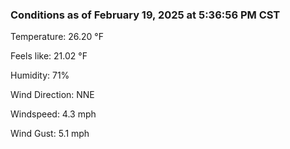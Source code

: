 ### Conditions as of February 19, 2025 at 5:36:56 PM CST 

Temperature: 26.20 &deg;F

Feels like: 21.02 &deg;F

Humidity: 71%

Wind Direction: NNE

Windspeed: 4.3 mph

Wind Gust: 5.1 mph

